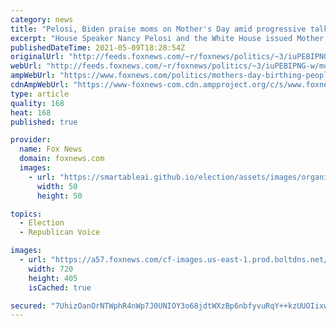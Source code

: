 ```yaml
---
category: news
title: "Pelosi, Biden praise moms on Mother's Day amid progressive talk of 'birthing people'"
excerpt: "House Speaker Nancy Pelosi and the White House issued Mother's Day messages on Sunday as some progressives use the term \"birthing people\" instead."
publishedDateTime: 2021-05-09T18:28:54Z
originalUrl: "http://feeds.foxnews.com/~r/foxnews/politics/~3/iuPEBIPNG-w/mothers-day-birthing-people-democrats-pelosi-cori-bush"
webUrl: "http://feeds.foxnews.com/~r/foxnews/politics/~3/iuPEBIPNG-w/mothers-day-birthing-people-democrats-pelosi-cori-bush"
ampWebUrl: "https://www.foxnews.com/politics/mothers-day-birthing-people-democrats-pelosi-cori-bush.amp"
cdnAmpWebUrl: "https://www-foxnews-com.cdn.ampproject.org/c/s/www.foxnews.com/politics/mothers-day-birthing-people-democrats-pelosi-cori-bush.amp"
type: article
quality: 168
heat: 168
published: true

provider:
  name: Fox News
  domain: foxnews.com
  images:
    - url: "https://smartableai.github.io/election/assets/images/organizations/foxnews.com-50x50.jpg"
      width: 50
      height: 50

topics:
  - Election
  - Republican Voice

images:
  - url: "https://a57.foxnews.com/cf-images.us-east-1.prod.boltdns.net/v1/static/694940094001/16b0dc99-e121-415c-b87d-2f890616897e/236da878-ceff-4311-976e-acb04b43505a/1280x720/match/720/405/image.jpg?ve=1&tl=1"
    width: 720
    height: 405
    isCached: true

secured: "7UhizOanOrNTWphR4nWp7J0UNIOY3o68jdtWXzBp6nbfyvuRqY++kzUUOIixwnezoFqSkG2qrIZdx6p48/MK+ScTsTTULbMa3W+0Z8HiBgxQliLMfbGS8eQv+28WIaRwp8fULJV9gkkWeLAo6qbVJ56wLnY2Gypa4xwmj6RZ2wSPNYUhOe89W9COzSCQHwn2xf6jiw1UWmD/8N3cJV0FxrDXyOgqrovh92Pnd4wayTfo6skhErb1G7N7bCakenlKmkiSPDXQPUonYa/gwhie3xrThPKxwdktzHW4U6v/Ow/fyRw6L58WIlQ28fC2XQC+sWYnupX4Rip3z1RPn303DugfW+ME6idUjVInApJo4ec=;qJECSH1JwoPPmXOF0W3tLQ=="
---
```


